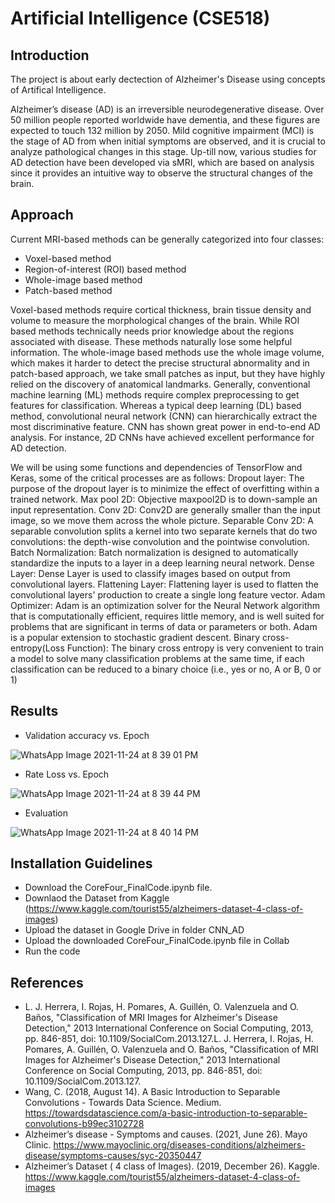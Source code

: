 # Artificial Intelligence (CSE518)

## Introduction

The project is about early dectection of Alzheimer's Disease using concepts of Artifical Intelligence. 

Alzheimer’s disease  (AD)  is an irreversible neurodegenerative disease.  Over 50  million people reported worldwide have dementia,  and these figures are expected to touch  132  million by  2050.  Mild cognitive impairment  (MCI)  is the stage of  AD  from when initial symptoms are observed,  and it is crucial to analyze pathological changes in this stage. Up-till now, various studies for  AD  detection have been developed via sMRI, which are based on analysis since it provides an intuitive way to observe the structural changes of the brain.

## Approach

Current MRI-based methods can be generally categorized
into four classes:
- Voxel-based method
- Region-of-interest (ROI) based method
- Whole-image based method
- Patch-based method


Voxel-based methods require cortical thickness, brain tissue density and volume to measure the morphological changes of the brain. While ROI based methods technically needs prior knowledge about the regions associated with disease. These methods naturally lose some helpful information. The whole-image based methods use the whole image volume, which makes it harder to detect the precise structural abnormality and in patch-based approach, we take small patches as input, but they have highly relied on the discovery of anatomical landmarks. Generally, conventional machine learning (ML) methods require complex preprocessing to get features for classification. Whereas a typical deep learning (DL) based method, convolutional neural network (CNN) can hierarchically extract the most discriminative feature.
CNN has shown great power in end-to-end AD analysis. For instance, 2D CNNs have achieved excellent performance for AD detection.

We will be using some functions and dependencies of TensorFlow and Keras, some of the critical processes are as follows:
Dropout layer: The purpose of the dropout layer is to minimize the effect of overfitting within a trained network.
Max pool 2D: Objective maxpool2D is to down-sample an input representation.
Conv 2D: Conv2D are generally smaller than the input image, so we move them across the whole picture.
Separable Conv 2D: A separable convolution splits a kernel into two separate kernels that do two convolutions: the depth-wise convolution and the pointwise convolution.
Batch Normalization: Batch normalization is designed to automatically standardize the inputs to a layer in a deep learning neural network.
Dense Layer: Dense Layer is used to classify images based on output from convolutional layers.
Flattening Layer: Flattening layer is used to flatten the convolutional layers' production to create a single long feature vector.
Adam Optimizer: Adam is an optimization solver for the Neural Network algorithm that is computationally efficient, requires little memory, and is well suited for problems that are significant in terms of data or parameters or both. Adam is a popular extension to stochastic gradient descent.
Binary cross-entropy(Loss Function): The binary cross entropy is very convenient to train a model to solve many classification problems at the same time, if each classification can be reduced to a binary choice (i.e., yes or no, A or B, 0 or 1)

## Results


- Validation accuracy vs. Epoch

![WhatsApp Image 2021-11-24 at 8 39 01 PM](https://user-images.githubusercontent.com/68604113/143392241-7d7e0e29-3ea0-44d8-a3ae-186421e925ea.jpeg)

- Rate Loss vs. Epoch

![WhatsApp Image 2021-11-24 at 8 39 44 PM](https://user-images.githubusercontent.com/68604113/143392247-32d950fd-a1d2-4ac6-8796-d8a4eeda13fe.jpeg)

- Evaluation

![WhatsApp Image 2021-11-24 at 8 40 14 PM](https://user-images.githubusercontent.com/68604113/143392251-e677f793-5064-4ab6-b24f-437aff266f11.jpeg)

## Installation Guidelines

- Download the CoreFour_FinalCode.ipynb file.
- Downlaod the Dataset from Kaggle (https://www.kaggle.com/tourist55/alzheimers-dataset-4-class-of-images)
- Upload the dataset in Google Drive in folder CNN_AD
- Upload the downloaded CoreFour_FinalCode.ipynb file in Collab
- Run the code

## References

- L. J. Herrera, I. Rojas, H. Pomares, A. Guillén, O. Valenzuela and O. Baños, "Classification of MRI Images for Alzheimer's Disease Detection," 2013 International Conference on Social Computing, 2013, pp. 846-851, doi: 10.1109/SocialCom.2013.127.L. J. Herrera, I. Rojas, H. Pomares, A. Guillén, O. Valenzuela and O. Baños, "Classification of MRI Images for Alzheimer's Disease Detection," 2013 International Conference on Social Computing, 2013, pp. 846-851, doi: 10.1109/SocialCom.2013.127.
- Wang, C. (2018, August 14). A Basic Introduction to Separable Convolutions - Towards Data Science. Medium. https://towardsdatascience.com/a-basic-introduction-to-separable-convolutions-b99ec3102728 
- Alzheimer’s disease - Symptoms and causes. (2021, June 26). Mayo Clinic. https://www.mayoclinic.org/diseases-conditions/alzheimers-disease/symptoms-causes/syc-20350447 
- Alzheimer’s Dataset ( 4 class of Images). (2019, December 26). Kaggle. https://www.kaggle.com/tourist55/alzheimers-dataset-4-class-of-images 
